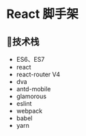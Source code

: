 # React 脚手架
## 技术栈
* ES6、ES7
* react
* react-router V4
* dva
* antd-mobile
* glamorous
* eslint
* webpack
* babel
* yarn
